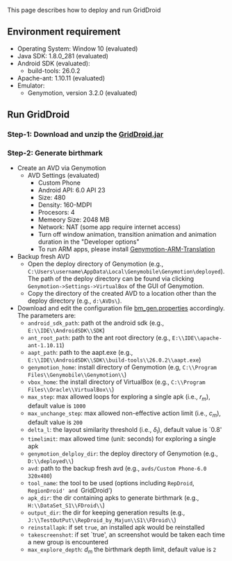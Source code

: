 <head>
    <script src="https://cdn.mathjax.org/mathjax/latest/MathJax.js?config=TeX-AMS-MML_HTMLorMML" type="text/javascript"></script>
    <script type="text/x-mathjax-config">
        MathJax.Hub.Config({
            tex2jax: {
            skipTags: ['script', 'noscript', 'style', 'textarea', 'pre'],
            inlineMath: [['$','$']]
            }
        });
    </script>
</head>

This page describes how to deploy and run GridDroid

## Environment requirement

* Operating System: Window 10 (evaluated)
* Java SDK: 1.8.0_281 (evaluated)
* Android SDK (evaluated):
  * build-tools: 26.0.2
* Apache-ant: 1.10.11 (evaluated)
* Emulator: 
  * Genymotion, version 3.2.0 (evaluated)
  


## Run GridDroid

### **Step-1**: Download and unzip the [GridDroid.jar](https://drive.google.com/file/d/136mLy5osarexJYg-Jln-RaB5TEvPBvfw/view?usp=sharing)

### **Step-2**: Generate birthmark
* Create an AVD via Genymotion
  * AVD Settings (evaluated)
    * Custom Phone
    * Android API: 6.0 API 23
    * Size: 480
    * Density: 160-MDPI
    * Procesors: 4
    * Memeory Size: 2048 MB
    * Network: NAT (some app require internet access)
    * Turn off window animation, transition animation and animation duration in the "Developer options"
    * To run ARM apps, please install [Genymotion-ARM-Translation](https://github.com/m9rco/Genymotion_ARM_Translation)
* Backup fresh AVD
  * Open the deploy directory of Genymotion (e.g., `C:\Users\username\AppData\Local\Genymobile\Genymotion\deployed`). The path of the deploy directory can be found via clicking ``Genymotion->Settings->VirtualBox`` of the GUI of Genymotion.
  * Copy the directory of the created AVD to a location other than the deploy directory (e.g., `d:\AVDs\`).
* Download and edit the configuration file [bm_gen.properties](bm_gen.properties) accordingly. The parameters are:
  * `android_sdk_path`: path ot the android sdk (e.g., `E:\\IDE\\AndroidSDK\\SDK`)
  * `ant_root_path`: path to the ant root directory (e.g., `E:\\IDE\\apache-ant-1.10.11`)
  * `aapt_path`:  path to the aapt.exe (e.g., `E:\\IDE\\AndroidSDK\\SDK\\build-tools\\26.0.2\\aapt.exe`)
  * `genymotion_home`:  install directory of Genymotion (e.g, `C:\\Program Files\\Genymobile\\Genymotion\\`)
  * `vbox_home`: the install directory of VirtualBox (e.g., `C:\\Program Files\\Oracle\\VirtualBox\\`)
  * `max_step`: max allowed loops for exploring a single apk (i.e., $r_m$), default value is `1000`
  * `max_unchange_step`:  max allowed non-effective action limit  (i.e., $c_m$), default value is `200`
  * `delta_l`: the layout similarity threshold (i.e., $\delta_l$), default value is `0.8'
  * `timelimit`: max allowed time (unit: seconds) for exploring a single apk
  * `genymotion_delploy_dir`: the deploy directory of Genymotion (e.g., `D:\\deployed\\`)
  * `avd`: path to the backup fresh avd (e.g., `avds/Custom Phone-6.0 320x480`)
  * `tool_name`: the tool to be used (options including `RepDroid`, `RegionDroid' and `GridDroid')
  * `apk_dir`: the dir containing apks to generate birthmark (e.g., `H:\\DataSet_S1\\FDroid\\`)
  * `output_dir`: the dir for keeping generation results (e.g., `J:\\TestOutPut\\RepDroid_by_Majun\\S1\\FDroid\\`)
  * `reinstallapk`: if set `true`, an installed apk would be reinstalled 
  * `takescreenshot`: if set `true', an screenshot would be taken each time a new group is encountered
  * `max_explore_depth`: $d_m$ the birthmark depth limit, default value is `2`
